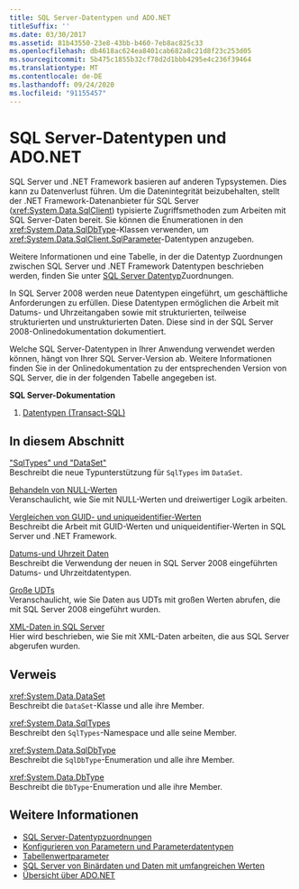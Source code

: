 ```yaml
---
title: SQL Server-Datentypen und ADO.NET
titleSuffix: ''
ms.date: 03/30/2017
ms.assetid: 81b43550-23e8-43bb-b460-7eb8ac825c33
ms.openlocfilehash: db4618ac624ea8401cab682a8c21d8f23c253d05
ms.sourcegitcommit: 5b475c1855b32cf78d2d1bbb4295e4c236f39464
ms.translationtype: MT
ms.contentlocale: de-DE
ms.lasthandoff: 09/24/2020
ms.locfileid: "91155457"
---
```

# <a name="sql-server-data-types-and-adonet"></a>SQL Server-Datentypen und ADO.NET

SQL Server und .NET Framework basieren auf anderen Typsystemen. Dies kann zu Datenverlust führen. Um die Datenintegrität beizubehalten, stellt der .NET Framework-Datenanbieter für SQL Server (<xref:System.Data.SqlClient>) typisierte Zugriffsmethoden zum Arbeiten mit SQL Server-Daten bereit. Sie können die Enumerationen in den <xref:System.Data.SqlDbType>-Klassen verwenden, um <xref:System.Data.SqlClient.SqlParameter>-Datentypen anzugeben.  
  
 Weitere Informationen und eine Tabelle, in der die Datentyp Zuordnungen zwischen SQL Server und .NET Framework Datentypen beschrieben werden, finden Sie unter [SQL Server Datentyp](../sql-server-data-type-mappings.md)Zuordnungen.  
  
 In SQL Server 2008 werden neue Datentypen eingeführt, um geschäftliche Anforderungen zu erfüllen. Diese Datentypen ermöglichen die Arbeit mit Datums- und Uhrzeitangaben sowie mit strukturierten, teilweise strukturierten und unstrukturierten Daten. Diese sind in der SQL Server 2008-Onlinedokumentation dokumentiert.  
  
 Welche SQL Server-Datentypen in Ihrer Anwendung verwendet werden können, hängt von Ihrer SQL Server-Version ab. Weitere Informationen finden Sie in der Onlinedokumentation zu der entsprechenden Version von SQL Server, die in der folgenden Tabelle angegeben ist.  
  
 **SQL Server-Dokumentation**  
  
1. [Datentypen (Transact-SQL)](/sql/t-sql/data-types/data-types-transact-sql)  
  
## <a name="in-this-section"></a>In diesem Abschnitt  

 ["SqlTypes" und "DataSet"](sqltypes-and-the-dataset.md)  
 Beschreibt die neue Typunterstützung für `SqlTypes` im `DataSet`.  
  
 [Behandeln von NULL-Werten](handling-null-values.md)  
 Veranschaulicht, wie Sie mit NULL-Werten und dreiwertiger Logik arbeiten.  
  
 [Vergleichen von GUID- und uniqueidentifier-Werten](comparing-guid-and-uniqueidentifier-values.md)  
 Beschreibt die Arbeit mit GUID-Werten und uniqueidentifier-Werten in SQL Server und .NET Framework.  
  
 [Datums-und Uhrzeit Daten](date-and-time-data.md)  
 Beschreibt die Verwendung der neuen in SQL Server 2008 eingeführten Datums- und Uhrzeitdatentypen.  
  
 [Große UDTs](large-udts.md)  
 Veranschaulicht, wie Sie Daten aus UDTs mit großen Werten abrufen, die mit SQL Server 2008 eingeführt wurden.  
  
 [XML-Daten in SQL Server](xml-data-in-sql-server.md)  
 Hier wird beschrieben, wie Sie mit XML-Daten arbeiten, die aus SQL Server abgerufen wurden.  
  
## <a name="reference"></a>Verweis  

 <xref:System.Data.DataSet>  
 Beschreibt die `DataSet`-Klasse und alle ihre Member.  
  
 <xref:System.Data.SqlTypes>  
 Beschreibt den `SqlTypes`-Namespace und alle seine Member.  
  
 <xref:System.Data.SqlDbType>  
 Beschreibt die `SqlDbType`-Enumeration und alle ihre Member.  
  
 <xref:System.Data.DbType>  
 Beschreibt die `DbType`-Enumeration und alle ihre Member.  
  
## <a name="see-also"></a>Weitere Informationen

- [SQL Server-Datentypzuordnungen](../sql-server-data-type-mappings.md)
- [Konfigurieren von Parametern und Parameterdatentypen](../configuring-parameters-and-parameter-data-types.md)
- [Tabellenwertparameter](table-valued-parameters.md)
- [SQL Server von Binärdaten und Daten mit umfangreichen Werten](sql-server-binary-and-large-value-data.md)
- [Übersicht über ADO.NET](../ado-net-overview.md)
